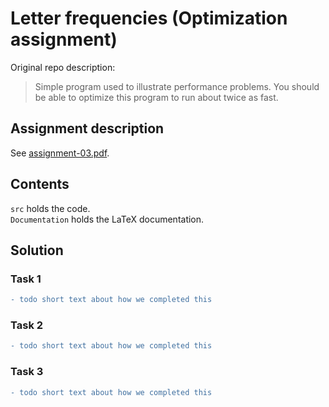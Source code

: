 # Letter frequencies (Optimization assignment)
Original repo description:  
> Simple program used to illustrate performance problems. You should be able to optimize this program to run about twice as fast.

## Assignment description
See [assignment-03.pdf](assignment-03.pdf).

## Contents
`src` holds the code.  
`Documentation` holds the LaTeX documentation.

## Solution

### Task 1
```diff
- todo short text about how we completed this
```

### Task 2
```diff
- todo short text about how we completed this
```

### Task 3
```diff
- todo short text about how we completed this
```